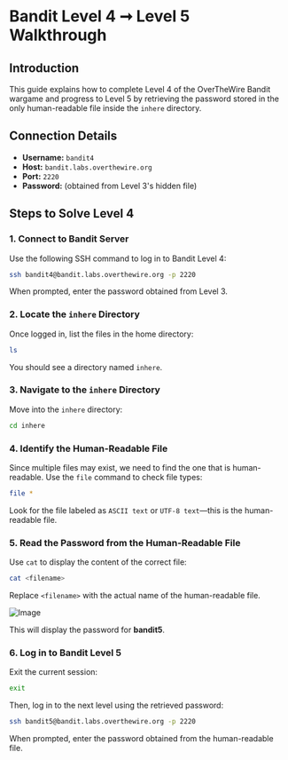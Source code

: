 # Bandit Level 4 ➞ Level 5 Walkthrough

## **Introduction**
This guide explains how to complete Level 4 of the OverTheWire Bandit wargame and progress to Level 5 by retrieving the password stored in the only human-readable file inside the `inhere` directory.

## **Connection Details**
- **Username:** `bandit4`
- **Host:** `bandit.labs.overthewire.org`
- **Port:** `2220`
- **Password:** (obtained from Level 3's hidden file)

## **Steps to Solve Level 4**

### **1. Connect to Bandit Server**
Use the following SSH command to log in to Bandit Level 4:
```bash
ssh bandit4@bandit.labs.overthewire.org -p 2220
```
When prompted, enter the password obtained from Level 3.

### **2. Locate the `inhere` Directory**
Once logged in, list the files in the home directory:
```bash
ls
```
You should see a directory named `inhere`.

### **3. Navigate to the `inhere` Directory**
Move into the `inhere` directory:
```bash
cd inhere
```

### **4. Identify the Human-Readable File**
Since multiple files may exist, we need to find the one that is human-readable. Use the `file` command to check file types:
```bash
file *
```
Look for the file labeled as `ASCII text` or `UTF-8 text`—this is the human-readable file.

### **5. Read the Password from the Human-Readable File**
Use `cat` to display the content of the correct file:
```bash
cat <filename>
```
Replace `<filename>` with the actual name of the human-readable file.

![Image](https://github.com/user-attachments/assets/0f373cd2-974a-4ec5-bb9f-b8428d2cf803)

This will display the password for **bandit5**.

### **6. Log in to Bandit Level 5**
Exit the current session:
```bash
exit
```
Then, log in to the next level using the retrieved password:
```bash
ssh bandit5@bandit.labs.overthewire.org -p 2220
```
When prompted, enter the password obtained from the human-readable file.
